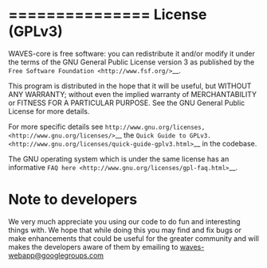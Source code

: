 ===============
License (GPLv3)
===============

WAVES-core is free software:
you can redistribute it and/or modify it under the terms of the GNU General Public License version 3
as published by the `Free Software Foundation <http://www.fsf.org/>`__.

This program is distributed in the hope that it will be useful, but WITHOUT ANY WARRANTY;
without even the implied warranty of MERCHANTABILITY or FITNESS FOR A PARTICULAR PURPOSE.
See the GNU General Public License for more details.

For more specific details see `http://www.gnu.org/licenses, <http://www.gnu.org/licenses/>`__ the
`Quick Guide to GPLv3. <http://www.gnu.org/licenses/quick-guide-gplv3.html>`__ in the codebase.

The GNU operating system which is under the same license has an informative
`FAQ here <http://www.gnu.org/licenses/gpl-faq.html>`__.

Note to developers
==================

We very much appreciate you using our code to do fun and interesting things with.
We hope that while doing this you may find and fix bugs or make enhancements that
could be useful for the greater community and will makes the developers aware of them
by emailing to waves-webapp@googlegroups.com